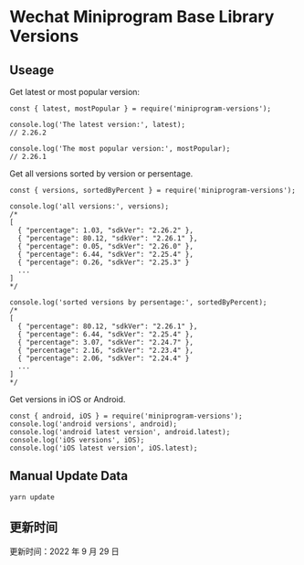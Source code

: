 
# Wechat Miniprogram Base Library Versions

## Useage

Get latest or most popular version:

```;
const { latest, mostPopular } = require('miniprogram-versions');

console.log('The latest version:', latest);
// 2.26.2

console.log('The most popular version:', mostPopular);
// 2.26.1

```

Get all versions sorted by version or persentage.

```
const { versions, sortedByPercent } = require('miniprogram-versions');

console.log('all versions:', versions);
/*
[
  { "percentage": 1.03, "sdkVer": "2.26.2" },
  { "percentage": 80.12, "sdkVer": "2.26.1" },
  { "percentage": 0.05, "sdkVer": "2.26.0" },
  { "percentage": 6.44, "sdkVer": "2.25.4" },
  { "percentage": 0.26, "sdkVer": "2.25.3" }
  ...
]
*/

console.log('sorted versions by persentage:', sortedByPercent);
/*
[
  { "percentage": 80.12, "sdkVer": "2.26.1" },
  { "percentage": 6.44, "sdkVer": "2.25.4" },
  { "percentage": 3.07, "sdkVer": "2.24.7" },
  { "percentage": 2.16, "sdkVer": "2.23.4" },
  { "percentage": 2.06, "sdkVer": "2.24.4" }
  ...
]
*/
```

Get versions in iOS or Android.

```
const { android, iOS } = require('miniprogram-versions');
console.log('android versions', android);
console.log('android latest version', android.latest);
console.log('iOS versions', iOS);
console.log('iOS latest version', iOS.latest);
```

## Manual Update Data

```
yarn update
```

## 更新时间

更新时间：2022 年 9 月 29 日
